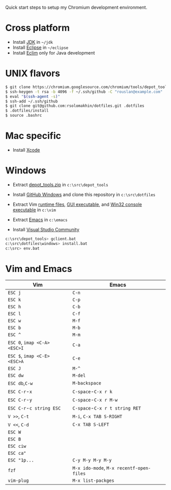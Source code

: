 Quick start steps to setup my Chromium development environment.

# Cross platform

- Install [JDK] in `~/jdk`
- Install [Eclipse] in `~/eclipse`
- Install [Eclim] only for Java development

# UNIX flavors

```sh
$ git clone https://chromium.googlesource.com/chromium/tools/depot_tools.git
$ ssh-keygen -t rsa -b 4096 -f ~/.ssh/github -C "rouslan@example.com"
$ eval "$(ssh-agent -s)"
$ ssh-add ~/.ssh/github
$ git clone git@github.com:rsolomakhin/dotfiles.git .dotfiles
$ .dotfiles/install
$ source .bashrc
```

# Mac specific

- Install [Xcode]

# Windows

- Extract [depot_tools.zip] in `c:\src\depot_tools`

- Install [GitHub Windows] and clone this
  repository in `c:\src\dotfiles`

- Extract Vim [runtime files], [GUI executable], and [Win32 console executable]
  in `c:\vim`

- Extract [Emacs] in `c:\emacs`

- Install [Visual Studio Community]

```sh
c:\src\depot_tools> gclient.bat
c:\src\dotfiles\windows> install.bat
c:\src> env.bat
```

# Vim and Emacs

| Vim                              | Emacs                                     |
|----------------------------------|-------------------------------------------|
| ``ESC j``                        | ``C-n``                                   |
| ``ESC k``                        | ``C-p``                                   |
| ``ESC h``                        | ``C-b``                                   |
| ``ESC l``                        | ``C-f``                                   |
| ``ESC w``                        | ``M-f``                                   |
| ``ESC b``                        | ``M-b``                                   |
| ``ESC ^``                        | ``M-m``                                   |
| ``ESC 0``, ``imap <C-A> <ESC>I`` | ``C-a``                                   |
| ``ESC $``, ``imap <C-E> <ESC>A`` | ``C-e``                                   |
| ``ESC J``                        | ``M-^``                                   |
| ``ESC dw``                       | ``M-del``                                 |
| ``ESC db``,``C-w``               | ``M-backspace``                           |
| ``ESC C-r``-``x``                | ``C-space``-``C-x r k``                   |
| ``ESC C-r``-``y``                | ``C-space``-``C-x r M-w``                 |
| ``ESC C-r``-``c string ESC``     | ``C-space``-``C-x r t string RET``        |
| ``V >>``, ``C-t``                | ``M-i``, ``C-x TAB S-RIGHT``              |
| ``V <<``, ``C-d``                | ``C-x TAB S-LEFT``                        |
| ``ESC W``                        |                                           |
| ``ESC B``                        |                                           |
| ``ESC ciw``                      |                                           |
| ``ESC ca"``                      |                                           |
| ``ESC "1p...``                   | ``C-y M-y M-y M-y``                       |
| ``fzf``                          | ``M-x ido-mode``, ``M-x recentf-open-files`` |
| ``vim-plug``                     | ``M-x list-packges``                      |

[JDK]: http://www.oracle.com/technetwork/java/javase/downloads/index.html
[Eclipse]: http://www.eclipse.org/downloads/index.php
[Eclim]: http://sourceforge.net/projects/eclim/files/eclim/2.4.1/eclim_2.4.1.jar/download
[Xcode]: https://developer.apple.com/xcode/
[depot_tools.zip]: https://src.chromium.org/svn/trunk/tools/depot_tools.zip
[GitHub Windows]: https://windows.github.com/
[runtime files]: ftp://ftp.vim.org/pub/vim/pc/vim74rt.zip
[GUI executable]: ftp://ftp.vim.org/pub/vim/pc/gvim74.zip
[Win32 console executable]: ftp://ftp.vim.org/pub/vim/pc/vim74w32.zip
[Emacs]: https://ftp.gnu.org/gnu/emacs/windows/emacs-24.4-bin-i686-pc-mingw32.zip
[Visual Studio Community]: https://www.visualstudio.com/
